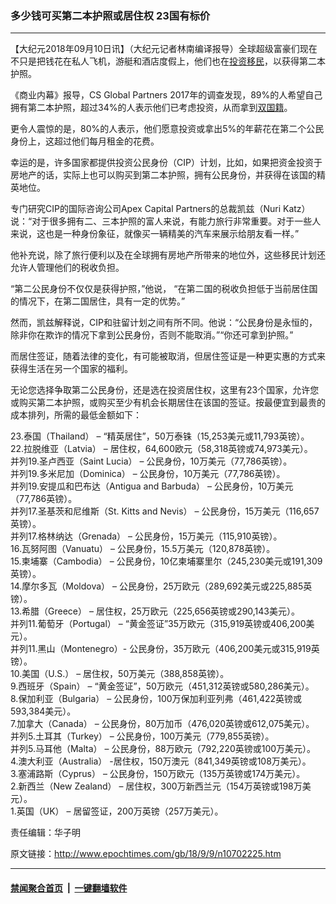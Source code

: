 ### 多少钱可买第二本护照或居住权 23国有标价
------------------------

<p>【大纪元2018年09月10日讯】（大纪元记者林南编译报导）全球超级富豪们现在不只是把钱花在私人飞机，游艇和酒店度假上，他们也在<a href="http://www.epochtimes.com/gb/tag/%E6%8A%95%E8%B5%84%E7%A7%BB%E6%B0%91.html">投资移民</a>，以获得第二本护照。</p>
<p>《商业内幕》报导，CS Global Partners 2017年的调查发现，89%的人希望自己拥有第二本护照，超过34%的人表示他们已考虑投资，从而拿到<a href="http://www.epochtimes.com/gb/tag/%E5%8F%8C%E5%9B%BD%E7%B1%8D.html">双国籍</a>。</p>
<p>更令人震惊的是，80%的人表示，他们愿意投资或拿出5%的年薪花在第二个公民身份上，这超过他们每月租金的花费。</p>
<p>幸运的是，许多国家都提供投资公民身份（CIP）计划，比如，如果把资金投资于房地产的话，实际上也可以购买到第二本护照，拥有公民身份，并获得在该国的精英地位。</p>
<p>专门研究CIP的国际咨询公司Apex Capital Partners的总裁凯兹（Nuri Katz）说：“对于很多拥有二、三本护照的富人来说，有能力旅行非常重要。对于一些人来说，这也是一种身份象征，就像买一辆精美的汽车来展示给朋友看一样。”</p>
<p>他补充说，除了旅行便利以及在全球拥有房地产所带来的地位外，这些移民计划还允许人管理他们的税收负担。</p>
<p>“第二公民身份不仅仅是获得护照，”他说， “在第二国的税收负担低于当前居住国的情况下，在第二国居住，具有一定的优势。”</p>
<p>然而，凯兹解释说，CIP和驻留计划之间有所不同。他说：“公民身份是永恒的，除非你在欺诈的情况下拿到公民身份，否则不能取消。”“你还可拿到护照。”</p>
<p>而居住签证，随着法律的变化，有可能被取消，但居住签证是一种更实惠的方式来获得生活在另一个国家的福利。</p>
<p>无论您选择争取第二公民身份，还是选在投资居住权，这里有23个国家，允许您或购买第二本护照，或购买至少有机会长期居住在该国的签证。按最便宜到最贵的成本排列，所需的最低金额如下：</p>
<p>23.泰国（Thailand） &#8211; “精英居住”，50万泰铢（15,253美元或11,793英镑）。<br />
22.拉脱维亚（Latvia） &#8211; 居住权，64,600欧元（58,318英镑或74,973美元）。<br />
并列19.圣卢西亚（Saint Lucia） &#8211; 公民身份，10万美元（77,786英镑）。<br />
并列19.多米尼加（Dominica） &#8211; 公民身份，10万美元（77,786英镑）。<br />
并列19.安提瓜和巴布达（Antigua and Barbuda） &#8211; 公民身份，10万美元（77,786英镑）。<br />
并列17.圣基茨和尼维斯（St. Kitts and Nevis） &#8211; 公民身份，15万美元（116,657英镑）。<br />
并列17.格林纳达（Grenada） &#8211; 公民身份，15万美元（115,910英镑）。<br />
16.瓦努阿图（Vanuatu） &#8211; 公民身份，15.5万美元（120,878英镑）。<br />
15.柬埔寨（Cambodia） &#8211; 公民身份，10亿柬埔寨里尔（245,230美元或191,309英镑）。<br />
14.摩尔多瓦（Moldova） &#8211; 公民身份，25万欧元（289,692美元或225,885英镑）。<br />
13.希腊（Greece） &#8211; 居住权，25万欧元（225,656英镑或290,143美元）。<br />
并列11.葡萄牙（Portugal） &#8211; “黄金签证”35万欧元（315,919英镑或406,200美元）。<br />
并列11.黑山（Montenegro）- 公民身份，35万欧元（406,200美元或315,919英镑）。<br />
10.美国（U.S.） &#8211; 居住权，50万美元（388,858英镑）。<br />
9.西班牙（Spain） &#8211; “黄金签证”，50万欧元（451,312英镑或580,286美元）。<br />
8.保加利亚（Bulgaria） &#8211; 公民身份，100万保加利亚列弗（461,422英镑或593,384美元）。<br />
7.加拿大（Canada） &#8211; 公民身份，80万加币（476,020英镑或612,075美元）。<br />
并列5.土耳其（Turkey） &#8211; 公民身份，100万美元（779,855英镑）。<br />
并列5.马耳他（Malta） &#8211; 公民身份，88万欧元（792,220英镑或100万美元）。<br />
4.澳大利亚（Australia） -居住权，150万澳元（841,349英镑或108万美元）。<br />
3.塞浦路斯（Cyprus） &#8211; 公民身份，150万欧元（135万英镑或174万美元）。<br />
2.新西兰（New Zealand） &#8211; 居住权，300万新西兰元（154万英镑或198万美元）。<br />
1.英国（UK） – 居留签证，200万英镑（257万美元）。</p>
<p>责任编辑：华子明</p>

原文链接：http://www.epochtimes.com/gb/18/9/9/n10702225.htm


------------------------
#### [禁闻聚合首页](https://github.com/gfw-breaker/banned-news/blob/master/README.md) &nbsp;|&nbsp;  [一键翻墙软件](https://github.com/gfw-breaker/nogfw/blob/master/README.md)